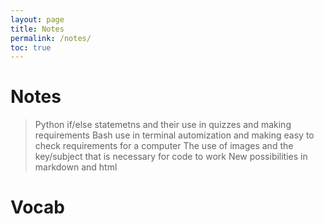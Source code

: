 ```yaml
---
layout: page
title: Notes
permalink: /notes/
toc: true
---
```


# Notes
> Python if/else statemetns and their use in quizzes and making requirements
> Bash use in terminal automization and making easy to check requirements for a computer
> The use of images and the key/subject that is necessary for code to work
> New possibilities in markdown and html

# Vocab


